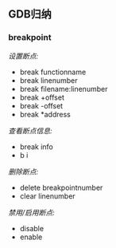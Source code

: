 ## GDB归纳

### breakpoint

*设置断点:*
* break functionname
* break linenumber
* break filename:linenumber
* break +offset
* break -offset
* break *address

*查看断点信息:*
* break info
* b i

*删除断点:*
* delete breakpointnumber
* clear linenumber

*禁用/启用断点:*
* disable 
* enable


